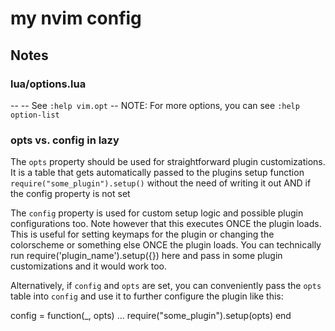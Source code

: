 # my nvim config
## Notes
### lua/options.lua
-- -- See `:help vim.opt`
-- NOTE: For more options, you can see `:help option-list`
### opts vs. config in lazy
The `opts` property should be used for straightforward plugin customizations. It is a table that gets automatically passed to the plugins setup function `require("some_plugin").setup()` without the need of writing it out AND if the config property is not set

The `config` property is used for custom setup logic and possible plugin configurations too. Note however that this executes ONCE the plugin loads. This is useful for setting keymaps for the plugin or changing the colorscheme or something else ONCE the plugin loads. You can technically run require('plugin_name').setup({}) here and pass in some plugin customizations and it would work too. 

Alternatively, if `config` and `opts` are set, you can conveniently pass the `opts` table into `config` and use it to further configure the plugin like this:

config = function(_, opts)
    ...
    require("some_plugin").setup(opts)
end
